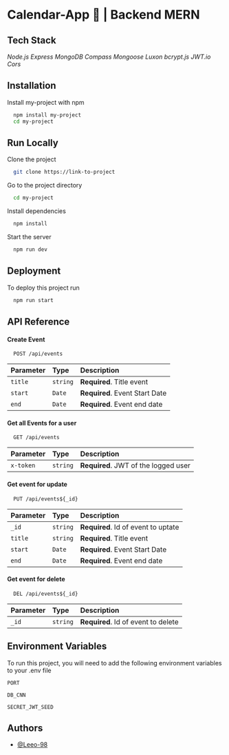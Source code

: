 # Calendar-App 📅 | Backend MERN

## Tech Stack 
*Node.js Express MongoDB Compass Mongoose Luxon bcrypt.js JWT.io Cors* 

## Installation

Install my-project with npm

```bash
  npm install my-project
  cd my-project
```
    
## Run Locally

Clone the project

```bash
  git clone https://link-to-project
```

Go to the project directory

```bash
  cd my-project
```

Install dependencies

```bash
  npm install
```

Start the server

```bash
  npm run dev
```


## Deployment

To deploy this project run

```bash
  npm run start
```


## API Reference

#### Create Event

```http
  POST /api/events
```

| Parameter | Type     | Description                |
| :-------- | :------- | :------------------------- |
| `title` | `string` | **Required**. Title event|
| `start` | `Date` | **Required**. Event Start Date|
| `end` | `Date` | **Required**. Event end date|



#### Get all Events for a user

```http
  GET /api/events
```

| Parameter | Type     | Description                |
| :-------- | :------- | :------------------------- |
| `x-token` | `string` | **Required**. JWT of the logged user|

#### Get event for update

```http
  PUT /api/events${_id}
```

| Parameter | Type     | Description                       |
| :-------- | :------- | :-------------------------------- |
| `_id`      | `string` | **Required**. Id of event to uptate |
| `title` | `string` | **Required**. Title event|
| `start` | `Date` | **Required**. Event Start Date|
| `end` | `Date` | **Required**. Event end date|

#### Get event for delete 

```http
  DEL /api/events${_id}
```

| Parameter | Type     | Description                       |
| :-------- | :------- | :-------------------------------- |
| `_id`      | `string` | **Required**. Id of event to delete |



## Environment Variables

To run this project, you will need to add the following environment variables to your .env file

`PORT`

`DB_CNN`

`SECRET_JWT_SEED`

## Authors

- [@Leeo-98](https://github.com/Lean-98)




